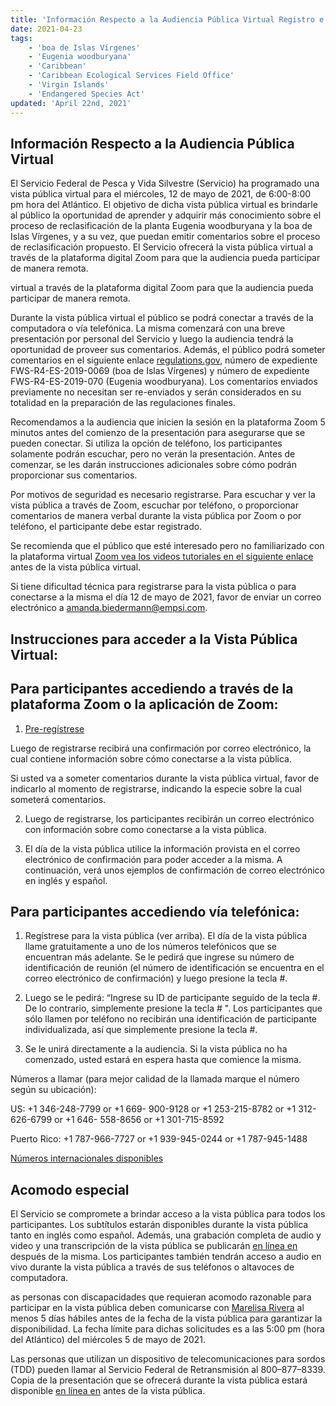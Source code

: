 ```yaml
---
title: 'Información Respecto a la Audiencia Pública Virtual Registro e Instrucciones'
date: 2021-04-23
tags:
    - 'boa de Islas Vírgenes'
    - 'Eugenia woodburyana'
    - 'Caribbean'
    - 'Caribbean Ecological Services Field Office'
    - 'Virgin Islands'
    - 'Endangered Species Act'
updated: 'April 22nd, 2021'
---
```


##  Información Respecto a la Audiencia Pública Virtual

El Servicio Federal de Pesca y Vida Silvestre (Servicio) ha programado una vista pública virtual para el miércoles, 12 de mayo de 2021, de 6:00-8:00 pm hora del Atlántico.  El objetivo de dicha vista pública virtual es brindarle al público la oportunidad de aprender y adquirir más conocimiento sobre el proceso de reclasificación de la planta Eugenia woodburyana y la boa de Islas Vírgenes, y a su vez, que puedan emitir comentarios sobre el proceso de reclasificación propuesto.  El Servicio ofrecerá la vista pública virtual a través de la plataforma digital Zoom para que la audiencia pueda participar de manera remota.

virtual a través de la plataforma digital Zoom para que la audiencia pueda participar de manera remota.

Durante la vista pública virtual el público se podrá conectar a través de la computadora o vía telefónica.  La misma comenzará con una breve presentación por personal del Servicio y luego la audiencia tendrá la oportunidad de proveer sus comentarios.  Además, el público podrá someter comentarios en el siguiente enlace [regulations.gov](https://www.regulations.gov), número de expediente FWS-R4-ES-2019-0069 (boa de Islas Vírgenes) y número de expediente FWS-R4-ES-2019-070 (Eugenia woodburyana).  Los comentarios enviados previamente no necesitan ser re-enviados y serán considerados en su totalidad en la preparación de las regulaciones finales.

Recomendamos a la audiencia que inicien la sesión en la plataforma Zoom 5 minutos antes del comienzo de la presentación para asegurarse que se pueden conectar.  Si utiliza la opción de teléfono, los participantes solamente podrán escuchar, pero no verán la presentación.  Antes de comenzar, se les darán instrucciones adicionales sobre cómo podrán proporcionar sus comentarios.

Por motivos de seguridad es necesario registrarse.  Para escuchar y ver la vista pública a través de Zoom, escuchar por teléfono, o proporcionar comentarios de manera verbal durante la vista pública por Zoom o por teléfono, el participante debe estar registrado.

Se recomienda que el público que esté interesado pero no familiarizado con la plataforma virtual [Zoom vea los videos tutoriales en el siguiente enlace](https://support.zoom.us/hc/en-us/articles/206618765-Zoom-video-tutorials) antes de la vista pública virtual.

Si tiene dificultad técnica para registrarse para la vista pública o para conectarse a la misma el día 12 de mayo de 2021, favor de enviar un correo electrónico a [amanda.biedermann@empsi.com](mailto:biedermann@empsi.com).

## Instrucciones para acceder a la Vista Pública Virtual:

## Para participantes accediendo a través de la plataforma Zoom o la aplicación de Zoom:

1. [Pre-regístrese](https://zoom.us/meeting/register/tJcpfuygrD8uHdWm-ktMh07W0oud-bJY-BnQ)

Luego de registrarse recibirá una confirmación por correo electrónico, la cual contiene información sobre cómo conectarse a la vista pública.

Si usted va a someter comentarios durante la vista pública virtual, favor de indicarlo al momento de registrarse, indicando la especie sobre la cual someterá comentarios.

2. Luego de registrarse, los participantes recibirán un correo electrónico con información sobre como conectarse a la vista pública.

3. El día de la vista pública utilice la información provista en el correo electrónico de confirmación para poder acceder a la misma. A continuación, verá unos ejemplos de confirmación de correo electrónico en inglés y español.

## Para participantes accediendo vía telefónica:

1. Regístrese para la vista pública (ver arriba). El día de la vista pública llame gratuitamente a uno de los números telefónicos que se encuentran más adelante.  Se le pedirá que ingrese su número de identificación de reunión (el número de identificación se encuentra en el correo electrónico de confirmación) y luego presione la tecla #.

2. Luego se le pedirá: “Ingrese su ID de participante seguido de la tecla #. De lo contrario, simplemente presione la tecla # ". Los participantes que sólo llamen por teléfono no recibirán una identificación de participante individualizada, así que simplemente presione la tecla #.

3. Se le unirá directamente a la audiencia. Si la vista pública no ha comenzado, usted estará en espera hasta que comience la misma.

Números a llamar (para mejor calidad de la llamada marque el número según su ubicación):

US: +1 346-248-7799 or +1 669- 900-9128 or +1 253-215-8782 or +1 312-626-6799 or +1 646- 558-8656 or +1 301-715-8592

Puerto Rico: +1 787-966-7727 or +1 939-945-0244 or +1 787-945-1488

[Números internacionales disponibles](https://zoom.us/u/anymyU4Oa)

## Acomodo especial

El Servicio se compromete a brindar acceso a la vista pública para todos los participantes. Los subtítulos estarán disponibles durante la vista pública tanto en inglés como español. Además, una grabación completa de audio y video y una transcripción de la vista pública se publicarán [en línea en](/caribbean) después de la misma.  Los participantes también tendrán acceso a audio en vivo durante la vista pública a través de sus teléfonos o altavoces de computadora.

as personas con discapacidades que requieran acomodo razonable para participar en la vista pública deben comunicarse con [Marelisa Rivera](mailto:Marelisa_rivera@fws.gov) al menos 5 días hábiles antes de la fecha de la vista pública para garantizar la disponibilidad. La fecha límite para dichas solicitudes es a las 5:00 pm (hora del Atlántico) del miércoles 5 de mayo de 2021.

Las personas que utilizan un dispositivo de telecomunicaciones para sordos (TDD) pueden llamar al Servicio Federal de Retransmisión al 800–877–8339. Copia de la presentación que se ofrecerá durante la vista pública estará disponible [en línea en](/caribbean) antes de la vista pública.
